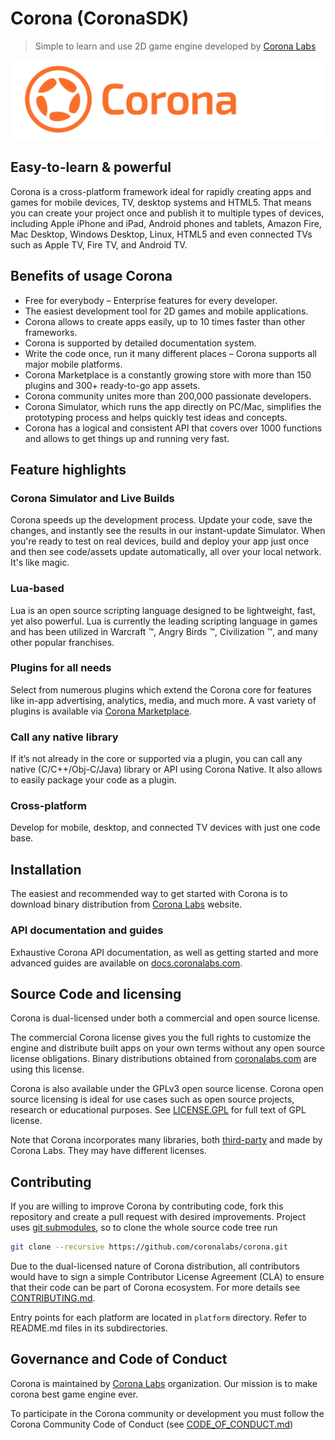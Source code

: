 # Corona (CoronaSDK)
> Simple to learn and use 2D game engine developed by [Corona Labs](https://coronalabs.com/)

![Corona Logo](logo.png)

## Easy-to-learn & powerful
Corona is a cross-platform framework ideal for rapidly creating apps and games for mobile devices, TV, desktop systems and HTML5. That means you can create your project once and publish it to multiple types of devices, including Apple iPhone and iPad, Android phones and tablets, Amazon Fire, Mac Desktop, Windows Desktop, Linux, HTML5 and even connected TVs such as Apple TV, Fire TV, and Android TV.

## Benefits of usage Corona
* Free for everybody – Enterprise features for every developer.
* The easiest development tool for 2D games and mobile applications.
* Corona allows to create apps easily, up to 10 times faster than other frameworks. 
* Corona is supported by detailed documentation system. 
* Write the code once, run it many different places – Corona supports all major mobile platforms.
* Corona Marketplace is a constantly growing store with more than 150 plugins and 300+ ready-to-go app assets. 
* Corona community unites more than 200,000 passionate developers.
* Corona Simulator, which runs the app directly on PC/Mac, simplifies the prototyping process and helps quickly test ideas and concepts.
* Corona has a logical and consistent API that covers over 1000 functions and allows to get things up and running very fast.

## Feature highlights

### Corona Simulator and Live Builds
Corona speeds up the development process. Update your code, save the changes, and instantly see the results in our instant-update Simulator. When you're ready to test on real devices, build and deploy your app just once and then see code/assets update automatically, all over your local network. It's like magic.

### Lua-based
Lua is an open source scripting language designed to be lightweight, fast, yet also powerful. Lua is currently the leading scripting language in games and has been utilized in Warcraft ™, Angry Birds ™, Civilization ™, and many other popular franchises.

### Plugins for all needs
Select from numerous plugins which extend the Corona core for features like in-app advertising, analytics, media, and much more. A vast variety of plugins is available via [Corona Marketplace](https://marketplace.coronalabs.com/).

### Call any native library
If it’s not already in the core or supported via a plugin, you can call any native (C/C++/Obj-C/Java) library or API using Corona Native. It also allows to easily package your code as a plugin.

### Cross-platform
Develop for mobile, desktop, and connected TV devices with just one code base.

## Installation
The easiest and recommended way to get started with Corona is to download binary distribution from [Corona Labs](https://coronalabs.com/) website.


### API documentation and guides
Exhaustive Corona API documentation, as well as getting started and more advanced guides are available on [docs.coronalabs.com](http://docs.coronalabs.com).

## Source Code and licensing
Corona is dual-licensed under both a commercial and open source license.

The commercial Corona license gives you the full rights to customize the engine and distribute built apps on your own terms without any open source license obligations. Binary distributions obtained from [coronalabs.com](https://coronalabs.com/) are using this license.

Corona is also available under the GPLv3 open source license. Corona open source licensing is ideal for use cases such as open source projects, research or educational purposes. See [LICENSE.GPL](LICENSE.GPL) for full text of GPL license.

Note that Corona incorporates many libraries, both [third-party](sdk/dmg/Corona3rdPartyLicenses.txt) and made by Corona Labs. They may have different licenses.

## Contributing

If you are willing to improve Corona by contributing code, fork this repository and create a pull request with desired improvements. Project uses [git submodules](https://git-scm.com/book/en/Git-Tools-Submodules), so to clone the whole source code tree run

```sh
git clone --recursive https://github.com/coronalabs/corona.git
```

Due to the dual-licensed nature of Corona distribution, all contributors would have to sign a simple Contributor License Agreement (CLA) to ensure that their code can be part of Corona ecosystem. For more details see [CONTRIBUTING.md](CONTRIBUTING.md).

Entry points for each platform are located in `platform` directory. Refer to README.md files in its subdirectories.

## Governance and Code of Conduct
Corona is maintained by [Corona Labs](https://coronalabs.com/) organization. Our mission is to make corona best game engine ever.

To participate in the Corona community or development you must follow the Corona Community Code of Conduct (see [CODE_OF_CONDUCT.md](CODE_OF_CONDUCT.md))
